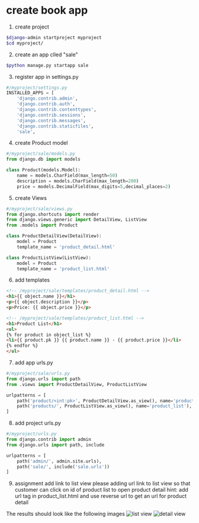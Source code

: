# create book app
1. create project

```bash
$django-admin startproject myproject
$cd myproject/
```

2. create an app clled "sale"

```bash
$python manage.py startapp sale
```

3. register app in settings.py
```python
#/myproject/settings.py
INSTALLED_APPS = [
    'django.contrib.admin',
    'django.contrib.auth',
    'django.contrib.contenttypes',
    'django.contrib.sessions',
    'django.contrib.messages',
    'django.contrib.staticfiles',
    'sale',
```
4. create Product model
```python
#/myproject/sale/models.py
from django.db import models

class Product(models.Model):
    name = models.CharField(max_length=50)
    description = models.CharField(max_length=200)
    price = models.DecimalField(max_digits=5,decimal_places=2)
```
5. create Views
```python
#/myproject/sale/views.py
from django.shortcuts import render
from django.views.generic import DetailView, ListView
from .models import Product

class ProductDetailView(DetailView):
    model = Product
    template_name = 'product_detail.html'

class ProductListView(ListView):
    model = Product
    template_name = 'product_list.html'
```
6. add templates


```html
<!-- /myproject/sale/templates/product_detail.html -->
<h1>{{ object.name }}</h1>
<p>{{ object.description }}</p>
<p>Price: {{ object.price }}</p>
```


```html
<!-- /myproject/sale/templates/product_list.html -->
<h1>Product List</h1>
<ul>
{% for product in object_list %}
<li>{{ product.pk }} {{ product.name }} - {{ product.price }}</li>
{% endfor %}
</ul>
```

7. add app urls.py
```python
#/myproject/sale/urls.py
from django.urls import path
from .views import ProductDetailView, ProductListView

urlpatterns = [
    path('product/<int:pk>', ProductDetailView.as_view(), name='product_detail'),
    path('products/', ProductListView.as_view(), name='product_list'),
]

```

8. add project urls.py
```python
#/myproject/urls.py
from django.contrib import admin
from django.urls import path, include

urlpatterns = [
    path('admin/', admin.site.urls),
    path('sale/', include('sale.urls'))
]
```

9. assignment add link to list view
please adding url link to list view so that customer can click on id of product list to open product detail
hint: add url tag <a> in product_list.html and use reverse url to get an url for product detail

The results should look like the following images
![list view](../../contents/list_view.png)
![detail view](../../contents/detail_view.png)



